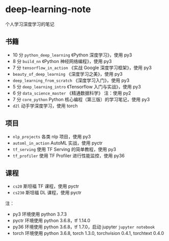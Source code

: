 # deep-learning-note

个人学习深度学习的笔记

## 书籍

+ 10 分 `python_deep_learning` 《Python 深度学习》，使用 py3
+ 8 分 `build_nn` 《Python 神经网络编程》，使用 py3
+ 7 分 `tensorflow_in_action` 《实战 Google 深度学习框架》，使用 py3
+ `beauty_of_deep_learning` 《深度学习之美》，使用 py3
+ `deep_learning_from_scratch` 《深度学习入门》，使用 py3
+ 5 分 `deep_learning_intro` 《Tensorflow 入门与实战》，使用 py3
+ 6 分 `data_science_master` 《精通数据科学》 注：使用 py2
+ 7 分 `core_python` Python 核心编程（第三版）的学习笔记，使用 py3
+ `d2l` 动手学深度学习，使用 torch

## 项目

+ `nlp_projects` 各类 nlp 项目，使用 py3
+ `automl_in_action` AutoML 实战，使用 pyctr
+ `tf_serving` 使用 TF Serving 的简单教程，使用 py3
+ `tf_profiler` 使用 TF Profiler 进行性能监控，使用 py36


## 课程

+ `cs20` 斯坦福 TF 课程，使用 pyctr
+ `cs230` 斯坦福 DL 课程，使用 pyctr


注：

+ py3 环境使用 python 3.7.3
+ pyctr 环境使用 python 3.6.8，tf 1.14.0
+ py36 环境使用 python 3.6.8，tf 1.7.0，启动 jupyter `jupyter notebook`
+ torch 环境使用 python 3.6.8, torch 1.3.0, torchvision 0.4.1, torchtext 0.4.0
